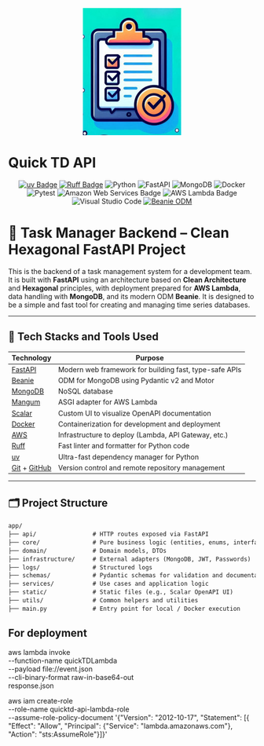 <div align="center">
  <img align="center" src="app/static/images/QuickTD-Icon-1.png" width="200" alt="quick-td logo">
</div>

# Quick TD API

<div align="center">

<!-- ![uv Badge](https://img.shields.io/badge/uv-DE5FE9?logo=uv&logoColor=fff&style=for-the-badge) -->
<!-- ![Ruff Badge](https://img.shields.io/badge/Ruff-D7FF64?logo=ruff&logoColor=000&style=for-the-badge) -->

[![uv Badge](https://img.shields.io/badge/uv-D7FF64?logo=uv&logoColor=261230&style=for-the-badge)](https://github.com/astral-sh/uv)
[![Ruff Badge](https://img.shields.io/badge/Ruff-D7FF64?logo=ruff&color=261230&style=for-the-badge)](https://github.com/astral-sh/ruff)
![Python](https://img.shields.io/badge/python-3670A0?style=for-the-badge&logo=python&logoColor=ffdd54)
![FastAPI](https://img.shields.io/badge/FastAPI-005571?style=for-the-badge&logo=fastapi)
![MongoDB](https://img.shields.io/badge/MongoDB-%234ea94b.svg?style=for-the-badge&logo=mongodb&logoColor=white)
![Docker](https://img.shields.io/badge/docker-%230db7ed.svg?style=for-the-badge&logo=docker&logoColor=white)
![Pytest](https://img.shields.io/badge/pytest-%23ffffff.svg?style=for-the-badge&logo=pytest&logoColor=2f9fe3)
![Amazon Web Services Badge](https://img.shields.io/badge/Amazon%20Web%20Services-232F3E?logo=amazonwebservices&logoColor=fff&style=for-the-badge)
![AWS Lambda Badge](https://img.shields.io/badge/AWS%20Lambda-F90?logo=awslambda&logoColor=fff&style=for-the-badge)
![Visual Studio Code](https://custom-icon-badges.demolab.com/badge/Visual%20Studio%20Code-0078d7.svg?style=for-the-badge&logo=vsc&logoColor=white)
[![Beanie ODM](https://custom-icon-badges.demolab.com/badge/Beanie-000.svg?style=for-the-badge&logo=beanie&logoColor=white&labelColor=000)](https://beanie-odm.dev/)

<!-- <img src="https://raw.githubusercontent.com/roman-right/beanie/main/assets/logo/white_bg.svg" width="100" alt="beanie logo"> -->

</div>

# 📝 Task Manager Backend – Clean Hexagonal FastAPI Project

This is the backend of a task management system for a development team. It is built with **FastAPI** using an architecture based on **Clean Architecture** and **Hexagonal** principles, with deployment prepared for **AWS Lambda**, data handling with **MongoDB**, and its modern ODM **Beanie**.
It is designed to be a simple and fast tool for creating and managing time series databases.

---

## 🚀 Tech Stacks and Tools Used

| Technology                                                  | Purpose                                                |
| ----------------------------------------------------------- | ------------------------------------------------------ |
| [FastAPI](https://fastapi.tiangolo.com/)                    | Modern web framework for building fast, type-safe APIs |
| [Beanie](https://beanie-odm.dev/)                           | ODM for MongoDB using Pydantic v2 and Motor            |
| [MongoDB](https://www.mongodb.com/)                         | NoSQL database                                         |
| [Mangum](https://github.com/jordaneremieff/mangum)          | ASGI adapter for AWS Lambda                            |
| [Scalar](https://scalar.com/)                               | Custom UI to visualize OpenAPI documentation           |
| [Docker](https://www.docker.com/)                           | Containerization for development and deployment        |
| [AWS](https://aws.amazon.com/)                              | Infrastructure to deploy (Lambda, API Gateway, etc.)   |
| [Ruff](https://docs.astral.sh/ruff/)                        | Fast linter and formatter for Python code              |
| [uv](https://docs.astral.sh/uv/)                            | Ultra-fast dependency manager for Python               |
| [Git](https://git-scm.com/) + [GitHub](https://github.com/) | Version control and remote repository management       |

---

## 🗂️ Project Structure

```txt
app/
├── api/                # HTTP routes exposed via FastAPI
├── core/               # Pure business logic (entities, enums, interfaces)
├── domain/             # Domain models, DTOs
├── infrastructure/     # External adapters (MongoDB, JWT, Passwords)
├── logs/               # Structured logs
├── schemas/            # Pydantic schemas for validation and documentation
├── services/           # Use cases and application logic
├── static/             # Static files (e.g., Scalar OpenAPI UI)
├── utils/              # Common helpers and utilities
├── main.py             # Entry point for local / Docker execution
```

## For deployment

aws lambda invoke \
 --function-name quickTDLambda \
 --payload file://event.json \
 --cli-binary-format raw-in-base64-out \
 response.json

aws iam create-role \
--role-name quicktd-api-lambda-role \
 --assume-role-policy-document '{"Version": "2012-10-17", "Statement": [{ "Effect": "Allow", "Principal": {"Service": "lambda.amazonaws.com"}, "Action": "sts:AssumeRole"}]}'

